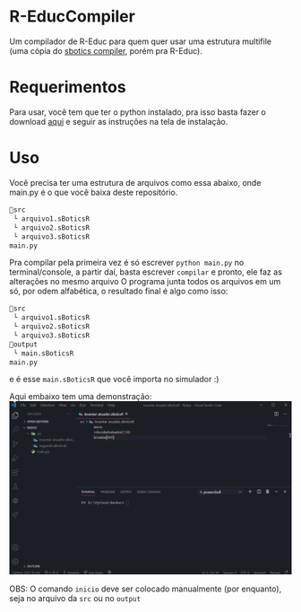 # R-EducCompiler
Um compilador de R-Educ para quem quer usar uma estrutura multifile (uma cópia do [sbotics compiler](https://github.com/GRFreire/sboticscompiler), porém pra R-Educ).
# Requerimentos
Para usar, você tem que ter o python instalado, pra isso basta fazer o download [aqui](https://www.python.org/ftp/python/3.8.6/python-3.8.6.exe) e seguir as instruções na tela de instalação.
# Uso
Você precisa ter uma estrutura de arquivos como essa abaixo, onde main.py é o que você baixa deste repositório.
```
📂src
 └ arquivo1.sBoticsR
 └ arquivo2.sBoticsR
 └ arquivo3.sBoticsR
main.py
```
Pra compilar pela primeira vez é só escrever `python main.py` no terminal/console, a partir daí, basta escrever `compilar` e pronto, ele faz as alterações no mesmo arquivo
O programa junta todos os arquivos em um só, por odem alfabética, o resultado final é algo como isso:
```
📂src
 └ arquivo1.sBoticsR
 └ arquivo2.sBoticsR
 └ arquivo3.sBoticsR
📂output
 └ main.sBoticsR
main.py
```
e é esse `main.sBoticsR` que você importa no simulador :)

Aqui embaixo tem uma demonstração:
![Como usar](./como_usar.gif)

OBS: O comando `inicio` deve ser colocado manualmente (por enquanto), seja no arquivo da `src` ou no `output`
